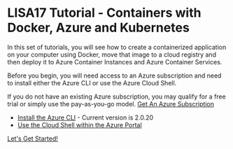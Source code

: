 # LISA17 Tutorial - Containers with Docker, Azure and Kubernetes

In this set of tutorials, you will see how to create a containerized application on your computer using Docker, move that image to a cloud registry and then deploy it to Azure Container Instances and Azure Container Services.

Before you begin, you will need access to an Azure subscription and need to install either the Azure CLI or use the Azure Cloud Shell.

If you do not have an existing Azure subscription, you may qualify for a free trial or simply use the pay-as-you-go model. [Get An Azure Subscription](https://azure.microsoft.com/en-us/free/)

* [Install the Azure CLI](https://docs.microsoft.com/en-us/cli/azure/install-azure-cli?view=azure-cli-latest) - Current version is 2.0.20
* [Use the Cloud Shell within the Azure Portal](https://docs.microsoft.com/en-us/azure/cloud-shell/quickstart)

[Let's Get Started!](/Tutorials/README.md)


